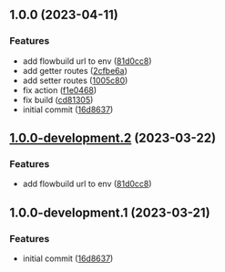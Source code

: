 ## 1.0.0 (2023-04-11)


### Features

* add flowbuild url to env ([81d0cc8](https://github.com/flow-build/timer-worker/commit/81d0cc89c588a484fa4eaa313d03149187c200f3))
* add getter routes ([2cfbe6a](https://github.com/flow-build/timer-worker/commit/2cfbe6a229c048d64444bdd14b5ae387d85a6bb8))
* add setter routes ([1005c80](https://github.com/flow-build/timer-worker/commit/1005c802a3dc0e1234458df5480f058c52dd235b))
* fix action ([f1e0468](https://github.com/flow-build/timer-worker/commit/f1e0468a529dc8fcdef095d567e8635856af0625))
* fix build ([cd81305](https://github.com/flow-build/timer-worker/commit/cd813053f37fc53752a998888bd5a0c6543b2e26))
* initial commit ([16d8637](https://github.com/flow-build/timer-worker/commit/16d86376ddfd109851c537e419bf0f2f18cba73d))

## [1.0.0-development.2](https://github.com/flow-build/timer-worker/compare/v1.0.0-development.1...v1.0.0-development.2) (2023-03-22)


### Features

* add flowbuild url to env ([81d0cc8](https://github.com/flow-build/timer-worker/commit/81d0cc89c588a484fa4eaa313d03149187c200f3))

## 1.0.0-development.1 (2023-03-21)


### Features

* initial commit ([16d8637](https://github.com/flow-build/timer-worker/commit/16d86376ddfd109851c537e419bf0f2f18cba73d))
